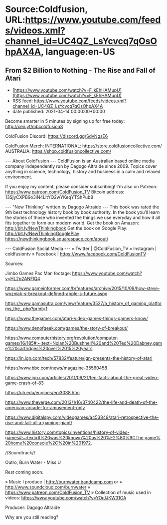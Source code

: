 # Source:Coldfusion, URL:https://www.youtube.com/feeds/videos.xml?channel_id=UC4QZ_LsYcvcq7qOsOhpAX4A, language:en-US

## From $2 Billion to Nothing - The Rise and Fall of Atari
 - [https://www.youtube.com/watch?v=F_kEhHAMupU](https://www.youtube.com/watch?v=F_kEhHAMupU)
 - RSS feed: https://www.youtube.com/feeds/videos.xml?channel_id=UC4QZ_LsYcvcq7qOsOhpAX4A
 - date published: 2021-04-14 00:00:00+00:00

Become smarter in 5 minutes by signing up for free today: http://cen.yt/mbcoldfusion8

ColdFusion Discord: https://discord.gg/SdvNgsE6

ColdFusion Merch:
INTERNATIONAL: https://store.coldfusioncollective.com/
AUSTRALIA: https://shop.coldfusioncollective.com/

--- About ColdFusion ---
ColdFusion is an Australian based online media company independently run by Dagogo Altraide since 2009. Topics cover anything in science, technology, history and business in a calm and relaxed environment. 

If you enjoy my content, please consider subscribing!
I'm also on Patreon: https://www.patreon.com/ColdFusion_TV
Bitcoin address: 13SjyCXPB9o3iN4LitYQ2wYKeqYTShPub8

--- "New Thinking" written by Dagogo Altraide ---
This book was rated the 9th best technology history book by book authority.
In the book you’ll learn the stories of those who invented the things we use everyday and how it all fits together to form our modern world.
Get the book on Amazon: http://bit.ly/NewThinkingbook
Get the book on Google Play: http://bit.ly/NewThinkingGooglePlay
https://newthinkingbook.squarespace.com/about/

--- ColdFusion Social Media ---
» Twitter | @ColdFusion_TV
» Instagram | coldfusiontv
» Facebook | https://www.facebook.com/ColdFusionTV

Sources:

Jimbo Games Pac Man footage: https://www.youtube.com/watch?v=HL2p2ANFlQ4

https://www.gameinformer.com/b/features/archive/2015/10/09/how-steve-wozniak-s-breakout-defined-apple-s-future.aspx

https://www.gamasutra.com/view/feature/3527/a_history_of_gaming_platforms_the_.php?print=1

https://www.thegamer.com/atari-video-games-things-gamers-know/

https://www.denofgeek.com/games/the-story-of-breakout/

https://www.computerhistory.org/revolution/computer-games/16/185#:~:text=Nolan%20Bushnell%20and%20Ted%20Dabney,game%20cartridges%20over%2015%20years.

https://in.ign.com/tech/57832/feature/ign-presents-the-history-of-atari

https://www.bbc.com/news/magazine-35560458

https://www.ign.com/articles/2011/09/21/ten-facts-about-the-great-video-game-crash-of-83

https://uh.edu/engines/epi3038.htm

https://www.theverge.com/2013/1/16/3740422/the-life-and-death-of-the-american-arcade-for-amusement-only

https://www.digitalspy.com/videogames/a453849/atari-retrospective-the-rise-and-fall-of-a-gaming-giant/

https://www.history.com/topics/inventions/history-of-video-games#:~:text=It%20was%20known%20as%20%E2%80%9CThe,game%20home%20console%2C%20in%201972.


//Soundtrack//

Outro, Burn Water - Miss U

Rest coming soon.

» Music I produce | http://burnwater.bandcamp.com or 
» http://www.soundcloud.com/burnwater
» https://www.patreon.com/ColdFusion_TV
» Collection of music used in videos: https://www.youtube.com/watch?v=YOrJJKW31OA

Producer: Dagogo Altraide

Why are you still reading?


